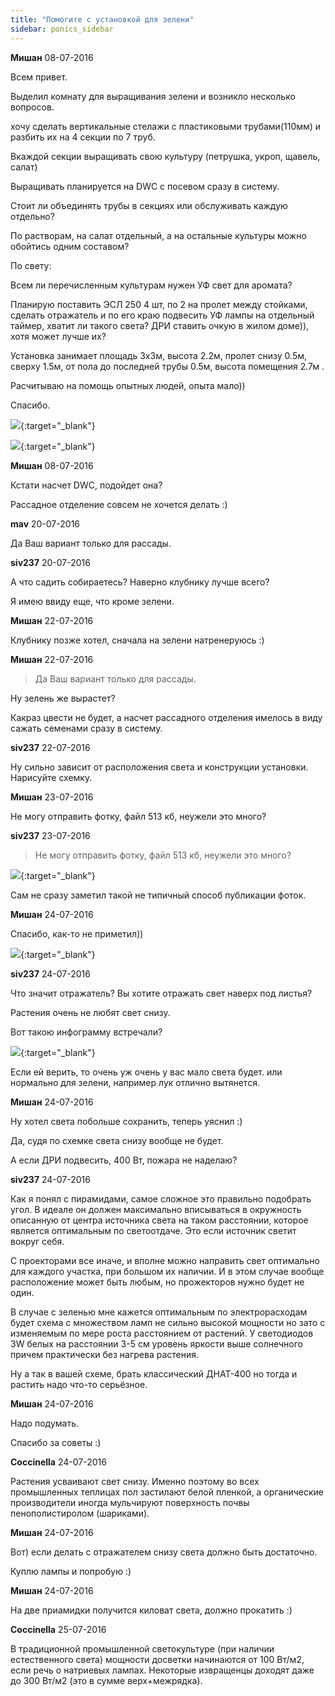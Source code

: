 ```yaml
---
title: "Помогите с установкой для зелени"
sidebar: ponics_sidebar
---
```


**Мишан** 08-07-2016

Всем привет.

Выделил комнату для выращивания зелени и возникло несколько вопросов.

хочу сделать вертикальные стелажи с пластиковыми трубами(110мм) и разбить их на 4 секции по 7 труб.

Вкаждой секции выращивать свою культуру (петрушка, укроп, щавель, салат)

Выращивать планируется на DWC с посевом сразу в систему.

Стоит ли объединять трубы в секциях или обслуживать каждую отдельно?

По растворам, на салат отдельный, а на остальные культуры можно обойтись одним составом?

По свету:

Всем ли перечисленным культурам нужен УФ свет для аромата?

Планирую поставить ЭСЛ 250 4 шт, по 2 на пролет между стойками, сделать отражатель и по его краю подвесить УФ лампы на отдельный таймер, хватит ли такого света? ДРИ ставить очкую в жилом доме)), хотя может лучше их?

Установка занимает площадь 3x3м, высота 2.2м, пролет снизу 0.5м, сверху 1.5м, от пола до последней трубы 0.5м, высота помещения 2.7м .

Расчитываю на помощь опытных людей, опыта мало))

Спасибо.

[![](/imagehost2/thumbs/imag05661.jpg)](https://t.me/ponics_ru_files/17736){:target="_blank"}

[![](/imagehost2/thumbs/imag05671.jpg)](https://t.me/ponics_ru_files/17737){:target="_blank"}


**Мишан** 08-07-2016

Кстати насчет DWC, подойдет она?

Рассадное отделение совсем не хочется делать :)


**mav** 20-07-2016

Да Ваш вариант только для рассады.


**siv237** 20-07-2016

А что садить собираетесь? Наверно клубнику лучше всего?

Я имею ввиду еще, что кроме зелени.


**Мишан** 22-07-2016

Клубнику позже хотел, сначала на зелени натренеруюсь :)


**Мишан** 22-07-2016

> Да Ваш вариант только для рассады.

Ну зелень же вырастет?

Какраз цвести не будет, а насчет рассадного отделения имелось в виду сажать семенами сразу в систему.


**siv237** 22-07-2016

Ну сильно зависит от расположения света и конструкции установки. Нарисуйте схемку.


**Мишан** 23-07-2016

Не могу отправить фотку, файл 513 кб, неужели это много?


**siv237** 23-07-2016

> Не могу отправить фотку, файл 513 кб, неужели это много?

[![](/imagehost2/thumbs/20160723215702.png)](https://t.me/ponics_ru_files/17738){:target="_blank"}

Сам не сразу заметил такой не типичный способ публикации фоток.


**Мишан** 24-07-2016

Спасибо, как-то не приметил))

[![](/imagehost2/thumbs/imag05811.jpg)](https://t.me/ponics_ru_files/17739){:target="_blank"}


**siv237** 24-07-2016

Что значит отражатель? Вы хотите отражать свет наверх под листья?

Растения очень не любят свет снизу.

Вот такою инфограмму встречали?

[![](/imagehost2/thumbs/19vrv.jpg)](https://t.me/ponics_ru_files/17740){:target="_blank"}

Если ей верить, то очень уж очень у вас мало света будет. или нормально для зелени, например лук отлично вытянется.


**Мишан** 24-07-2016

Ну хотел света побольше сохранить, теперь уяснил :)

Да, судя по схемке света снизу вообще не будет.

А если ДРИ подвесить, 400 Вт, пожара не наделаю?


**siv237** 24-07-2016

Как я понял с пирамидами, самое сложное это правильно подобрать угол. В идеале он должен максимально вписываться в окружность описанную от центра источника света на таком расстоянии, которое является оптимальным по светоотдаче. Это если источник светит вокруг себя.

С проекторами все иначе, и вполне можно направить свет оптимально для каждого участка, при большом их наличии. И в этом случае вообще расположение может быть любым, но прожекторов нужно будет не один.

В случае с зеленью мне кажется оптимальным по электрорасходам будет схема с множеством ламп не сильно высокой мощности но зато с изменяемым по мере роста расстоянием от растений. У светодиодов 3W белых на расстоянии 3-5 см уровень яркости выше солнечного причем практически без нагрева растения.

Ну а так в вашей схеме, брать классический ДНАТ-400 но тогда и растить надо что-то серьёзное.


**Мишан** 24-07-2016

Надо подумать.

Спасибо за советы :)


**Coccinella** 24-07-2016

Растения усваивают свет снизу. Именно поэтому во всех промышленных теплицах пол застилают белой пленкой, а органические производители иногда мульчируют поверхность почвы пенополистиролом (шариками).


**Мишан** 24-07-2016

Вот) если делать с отражателем снизу света должно быть достаточно.

Куплю лампы и попробую :)


**Мишан** 24-07-2016

На две приамидки получится киловат света, должно прокатить :)


**Coccinella** 25-07-2016

В традиционной промышленной светокультуре (при наличии естественного света) мощности досветки начинаются от 100 Вт/м2, если речь о натриевых лампах. Некоторые извращенцы доходят даже до 300 Вт/м2 (это в сумме верх+межрядка).



